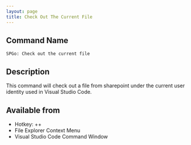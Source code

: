 ```yaml
---
layout: page
title: Check Out The Current File
---
```


## Command Name
`SPGo: Check out the current file`

## Description
This command will check out a file from sharepoint under the current user identity used in Visual Studio Code.

## Available from
* Hotkey: <alt>+<shift>+<c>
* File Explorer Context Menu
* Visual Studio Code Command Window
